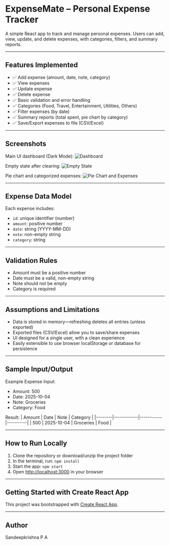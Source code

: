 # ExpenseMate – Personal Expense Tracker

A simple React app to track and manage personal expenses. Users can add, view, update, and delete expenses, with categories, filters, and summary reports.

---

## Features Implemented

- ✅ Add expense (amount, date, note, category)
- ✅ View expenses
- ✅ Update expense
- ✅ Delete expense
- ✅ Basic validation and error handling
- ✅ Categories (Food, Travel, Entertainment, Utilities, Others)
- ✅ Filter expenses (by date)
- ✅ Summary reports (total spent, pie chart by category)
- ✅ Save/Export expenses to file (CSV/Excel)

---

## Screenshots

Main UI dashboard (Dark Mode):
![Dashboard](screenshot1.jpg)

Empty state after clearing:
![Empty State](screenshot2.jpg)

Pie chart and categorized expenses:
![Pie Chart and Expenses](screenshot3.jpg)

---

## Expense Data Model

Each expense includes:
- `id`: unique identifier (number)
- `amount`: positive number
- `date`: string (YYYY-MM-DD)
- `note`: non-empty string
- `category`: string

---

## Validation Rules

- Amount must be a positive number
- Date must be a valid, non-empty string
- Note should not be empty
- Category is required

---

## Assumptions and Limitations

- Data is stored in memory—refreshing deletes all entries (unless exported)
- Exported files (CSV/Excel) allow you to save/share expenses
- UI designed for a single user, with a clean experience
- Easily extensible to use browser localStorage or database for persistence

---

## Sample Input/Output

Example Expense Input:
- Amount: 500
- Date: 2025-10-04
- Note: Groceries
- Category: Food

Result:
| Amount | Date       | Note      | Category |
|--------|------------|-----------|----------|
| 500    | 2025-10-04 | Groceries | Food     |

---

## How to Run Locally

1. Clone the repository or download/unzip the project folder
2. In the terminal, run: `npm install`
3. Start the app: `npm start`
4. Open [http://localhost:3000](http://localhost:3000) in your browser

---

## Getting Started with Create React App

This project was bootstrapped with [Create React App](https://github.com/facebook/create-react-app).

---

## Author

Sandeepkrishna P A
